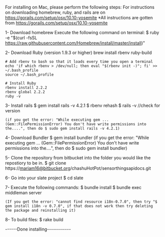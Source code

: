 For installing on Mac, please perform the following steps:
For instructions on downloading homebrew, ruby, and rails are on https://gorails.com/setup/osx/10.10-yosemite 
*All instructions are gotten from https://gorails.com/setup/osx/10.10-yosemite

1- Download homebrew
	Execute the following command on terminal:
	$ ruby -e "$(curl -fsSL https://raw.githubusercontent.com/Homebrew/install/master/install)"
	
2- Download Ruby (version 1.9.3 or higher)
	brew install rbenv ruby-build

	# Add rbenv to bash so that it loads every time you open a terminal
	echo 'if which rbenv > /dev/null; then eval "$(rbenv init -)"; fi' >> ~/.bash_profile
	source ~/.bash_profile

	# Install Ruby
	rbenv install 2.2.2
	rbenv global 2.2.2
	ruby -v

3- Install rails
	$ gem install rails -v 4.2.1
	$ rbenv rehash
	$ rails -v 		//check for version

	(if you get the error: "While executing gem ... (Gem::FilePermissionError) You don't have write permissions into the....", then do $ sudo gem install rails -v 4.2.1)

4- Download Bundler
	$ gem install bundler (if you get the error: "While executing gem ... (Gem::FilePermissionError) You don't have write permissions into the....", then do $ sudo gem install bundler)

5- Clone the repository from bitbucket into the folder you would like the repostiory to be in.
	$ git clone https://mariam16@bitbucket.org/chashuHotPot/sensorthingsapidocs.git

6- Go into your slate project
	$ cd slate

7- Execute the following commands:
	$ bundle install
	$ bundle exec middleman server

	(If you get the error: "cannot find resource i18n-0.7.0", then try "$ gem install i18n -v 0.7.0", if that does not work then try deleting the package and reinstalling it)

8- To build files:
	$ rake build

------Done installing------------
